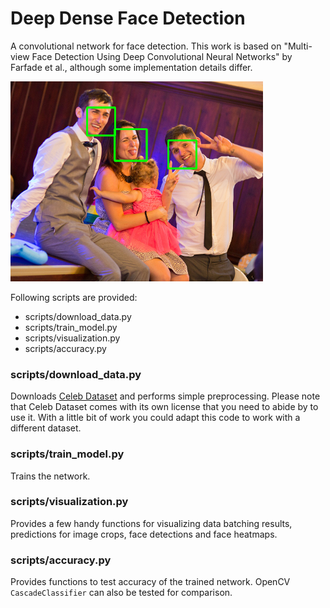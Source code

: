 # Deep Dense Face Detection

A convolutional network for face detection. This work is based on "Multi-view Face Detection Using Deep Convolutional Neural Networks" by Farfade et al., although some implementation details differ.

![Faces Screenshot](./images/faces.png)

Following scripts are provided:

- scripts/download_data.py
- scripts/train_model.py
- scripts/visualization.py
- scripts/accuracy.py

### scripts/download_data.py

Downloads [Celeb Dataset](http://mmlab.ie.cuhk.edu.hk/projects/CelebA.html) and performs simple preprocessing. Please note that Celeb Dataset comes with its own license that you need to abide by to use it. With a little bit of work you could adapt this code to work with a different dataset.

### scripts/train_model.py

Trains the network.

### scripts/visualization.py

Provides a few handy functions for visualizing data batching results, predictions for image crops, face detections and face heatmaps.

### scripts/accuracy.py

Provides functions to test accuracy of the trained network. OpenCV `CascadeClassifier` can also be tested for comparison.





